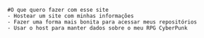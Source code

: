 <!DOCTYPE html>
<html>
<head>
    <title>EscobarDoBar</title>
    <link rel="stylesheet" href="https://fonts.googleapis.com/css?family=Montserrat:400,400i,700|Orbitron:400,500,700,900">
    <link rel="stylesheet" href="https://cdn01.bethesda.net/shared/core/3/global.css">
    <link rel="stylesheet" href="https://slayersclub.bethesda.net/dist/client/global.css">
    <link rel="stylesheet" href="https://fonts.googleapis.com/css?family=Montserrat:400,400i,700,700i&display=swap&subset=cyrillic,latin-ext">
    <link rel="stylesheet" href="https://fonts.googleapis.com/css?family=Open+Sans+Condensed:700&subset=cyrillic,latin-ext&display=swap">
    <link rel="stylesheet" href="https://fonts.googleapis.com/css?family=Roboto:400,400i,700,700i&subset=cyrillic&display=swap">
    <link rel="stylesheet" href="https://slayersclub.bethesda.net/dist/client/5.css">
    <link rel="stylesheet" href="https://slayersclub.bethesda.net/dist/client/1.css">
    <link rel="stylesheet" href="https://slayersclub.bethesda.net/dist/client/3.css">
    <link rel="stylesheet" href="https://slayersclub.bethesda.net/dist/client/4.css">
    <link rel="stylesheet" href="https://slayersclub.bethesda.net/dist/client/6.css">
    <link rel="stylesheet" href="https://slayersclub.bethesda.net/dist/client/8.css">
    <link rel="stylesheet" href="https://stackpath.bootstrapcdn.com/bootstrap/4.4.1/css/bootstrap.min.css" integrity="sha384-Vkoo8x4CGsO3+Hhxv8T/Q5PaXtkKtu6ug5TOeNV6gBiFeWPGFN9MuhOf23Q9Ifjh" crossorigin="anonymous">
    <script src="https://code.jquery.com/jquery-3.4.1.slim.min.js" integrity="sha384-J6qa4849blE2+poT4WnyKhv5vZF5SrPo0iEjwBvKU7imGFAV0wwj1yYfoRSJoZ+n" crossorigin="anonymous"></script>
    <script src="https://cdn.jsdelivr.net/npm/popper.js@1.16.0/dist/umd/popper.min.js" integrity="sha384-Q6E9RHvbIyZFJoft+2mJbHaEWldlvI9IOYy5n3zV9zzTtmI3UksdQRVvoxMfooAo" crossorigin="anonymous"></script>
    <script src="https://stackpath.bootstrapcdn.com/bootstrap/4.4.1/js/bootstrap.min.js" integrity="sha384-wfSDF2E50Y2D1uUdj0O3uMBJnjuUD4Ih7YwaYd1iqfktj0Uod8GCExl3Og8ifwB6" crossorigin="anonymous"></script>
    <script src="https://slayersclub.bethesda.net/dist/client/components/App/components/Navbar.js"></script>

</head>
<body>
 
    #O que quero fazer com esse site
    - Hostear um site com minhas informações
    - Fazer uma forma mais bonita para acessar meus repositórios
    - Usar o host para manter dados sobre o meu RPG CyberPunk

</body>
</html>
